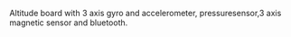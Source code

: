 Altitude board with 3 axis gyro and accelerometer, pressuresensor,3 axis magnetic sensor and bluetooth.